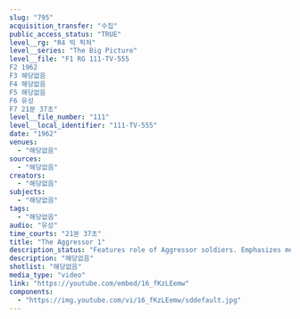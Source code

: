 ```yaml
---
slug: "795"
acquisition_transfer: "수집"
public_access_status: "TRUE"
level__rg: "R4 빅 픽쳐"
level__series: "The Big Picture"
level__file: "F1 RG 111-TV-555
F2 1962
F3 해당없음
F4 해당없음
F5 해당없음
F6 유성
F7 21분 37초"
level__file_number: "111"
level__local_identifier: "111-TV-555"
date: "1962"
venues: 
  - "해당없음"
sources: 
  - "해당없음"
creators: 
  - "해당없음"
subjects: 
  - "해당없음"
tags: 
  - "해당없음"
audio: "유성"
time_courts: "21분 37초"
title: "The Aggressor 1"
description_status: "Features role of Aggressor soldiers. Emphasizes means they employ in testing defense, security measures and plants of operation of the Army."
description: "해당없음"
shotlist: "해당없음"
media_type: "video"
link: "https://youtube.com/embed/16_fKzLEemw"
components: 
  - "https://img.youtube.com/vi/16_fKzLEemw/sddefault.jpg"
---
```

